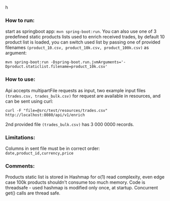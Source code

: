 h
### How to run:
start as springboot app: `mvn spring-boot:run`. You can also use one of 3 predefined static products lists used to enrich received trades, by default 10 product list is loaded,
you can switch used list by passing one of provided filenames `(product_10.csv, product_10k.csv, product_100k.csv)` as argument:

```mvn spring-boot:run -Dspring-boot.run.jvmArguments='-Dproduct.staticlist.filename=product_10k.csv'```

### How to use:
Api accepts multipartFile requests as input, two example input files `(trades.csv, trades_bulk.csv)` for request are available in resources, and can be sent using curl:
```curl
curl -F "file=@src/test/resources/trades.csv" http://localhost:8080/api/v1/enrich
```
2nd provided file `(trades_bulk.csv)` has 3 000 0000 records. 


### Limitations:
Columns in sent file must be in correct order: `date,product_id,currency,price`


### Comments:
Products static list is stored in Hashmap for o(1) read complexity, even edge case 100k products shouldn't consume too much memory. Code is threadsafe - used hashmap is modified only once, at startup.
Concurrent get() calls are thread safe. 
